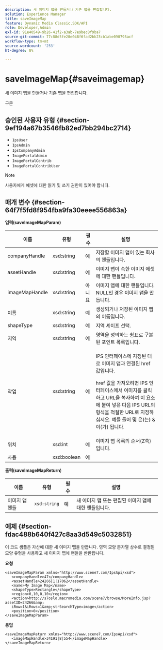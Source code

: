 ```yaml
---
description: 새 이미지 맵을 만들거나 기존 맵을 편집합니다.
solution: Experience Manager
title: saveImageMap
feature: Dynamic Media Classic,SDK/API
role: Developer,Admin
exl-id: 91e40549-9b26-41f2-a3ab-7e9bec8f9ba7
source-git-commit: 77c88d5fe20e048f6fad2bb23cb1abe090793acf
workflow-type: tm+mt
source-wordcount: '253'
ht-degree: 8%

---
```


# saveImageMap{#saveimagemap}

새 이미지 맵을 만들거나 기존 맵을 편집합니다.

구문

## 승인된 사용자 유형 {#section-9ef194a67b3546fb82ed7bb294bc2714}

* `IpsUser`
* `IpsAdmin`
* `IpsCompanyAdmin`
* `ImagePortalAdmin`
* `ImagePortalContrib`
* `ImagePortalContribUser`

>[!NOTE]
>
>사용자에게 에셋에 대한 읽기 및 쓰기 권한이 있어야 합니다.

## 매개 변수 {#section-64f7f5fd8f954fba9fa30eeee556863a}

**입력(saveImageMapParam)**

<table id="table_49649036F46941D2B1F28515674E533B"> 
 <thead> 
  <tr> 
   <th colname="col1" class="entry"> 이름 </th> 
   <th colname="col2" class="entry"> 유형 </th> 
   <th colname="col3" class="entry"> 필수 </th> 
   <th colname="col4" class="entry"> 설명 </th> 
  </tr> 
 </thead>
 <tbody> 
  <tr> 
   <td colname="col1"> <span class="codeph"> <span class="varname"> companyHandle </span> </span> </td> 
   <td colname="col2"> <span class="codeph"> xsd:string </span> </td> 
   <td colname="col3"> 예 </td> 
   <td colname="col4"> 저장할 이미지 맵이 있는 회사의 핸들입니다. </td> 
  </tr> 
  <tr> 
   <td colname="col1"> <span class="codeph"> <span class="varname"> assetHandle </span> </span> </td> 
   <td colname="col2"> <span class="codeph"> xsd:string </span> </td> 
   <td colname="col3"> 예 </td> 
   <td colname="col4"> 이미지 맵이 속한 이미지 에셋에 대한 핸들입니다. </td> 
  </tr> 
  <tr> 
   <td colname="col1"> <span class="codeph"> <span class="varname"> imageMapHandle </span> </span> </td> 
   <td colname="col2"> <span class="codeph"> xsd:string </span> </td> 
   <td colname="col3"> 아니요 </td> 
   <td colname="col4"> 이미지 맵에 대한 핸들입니다. NULL인 경우 이미지 맵을 만듭니다. </td> 
  </tr> 
  <tr> 
   <td colname="col1"> <span class="codeph"> <span class="varname"> 이름 </span> </span> </td> 
   <td colname="col2"> <span class="codeph"> xsd:string </span> </td> 
   <td colname="col3"> 예 </td> 
   <td colname="col4"> 생성되거나 저장된 이미지 맵의 이름입니다. </td> 
  </tr> 
  <tr> 
   <td colname="col1"> <span class="codeph"> <span class="varname"> shapeType </span> </span> </td> 
   <td colname="col2"> <span class="codeph"> xsd:string </span> </td> 
   <td colname="col3"> 예 </td> 
   <td colname="col4"> 지역 셰이프 선택. </td> 
  </tr> 
  <tr> 
   <td colname="col1"> <span class="codeph"> <span class="varname"> 지역 </span> </span> </td> 
   <td colname="col2"> <span class="codeph"> xsd:string </span> </td> 
   <td colname="col3"> 예 </td> 
   <td colname="col4"> 영역을 정의하는 쉼표로 구분된 포인트 목록입니다. </td> 
  </tr> 
  <tr> 
   <td colname="col1"> <span class="codeph"> <span class="varname"> 작업 </span> </span> </td> 
   <td colname="col2"> <span class="codeph"> xsd:string </span> </td> 
   <td colname="col3"> 예 </td> 
   <td colname="col4"> <p>IPS 인터페이스에 지정된 대로 이미지 맵과 연결된 <span class="codeph"> href </span> 값입니다. </p> <p><span class="codeph"> href </span> 값을 가져오려면 IPS 인터페이스에서 이미지를 클릭하고 URL을 복사하여 이 요소에 붙여 넣은 다음 IPS URL의 형식을 적절한 URL로 지정하십시오. 예를 들어 <span class="codeph"> 및 </span>은(는) <span class="codeph"> &amp; </span>이(가) 됩니다. </p> </td> 
  </tr> 
  <tr> 
   <td colname="col1"> <span class="codeph"> <span class="varname"> 위치 </span> </span> </td> 
   <td colname="col2"> <span class="codeph"> xsd:int </span> </td> 
   <td colname="col3"> 예 </td> 
   <td colname="col4"> 이미지 맵 목록의 순서(Z축)입니다. </td> 
  </tr> 
  <tr> 
   <td colname="col1"> <span class="codeph"> <span class="varname"> 사용 </span> </span> </td> 
   <td colname="col2"> <span class="codeph"> xsd:boolean </span> </td> 
   <td colname="col3"> 예 </td> 
   <td colname="col4"></td> 
  </tr> 
 </tbody> 
</table>

**출력(saveImageMapReturn)**

| 이름 | 유형 | 필수 | 설명 |
|---|---|---|---|
| 이미지 맵 핸들 | `xsd:string` | 예 | 새 이미지 맵 또는 편집된 이미지 맵에 대한 핸들입니다. |

## 예제 {#section-fdac488b640f427c8aa3d549c5032851}

이 코드 샘플은 자산에 대한 새 이미지 맵을 만듭니다. 영역 모양 문자열 상수로 결정된 모양 유형을 사용하고 새 이미지 맵에 핸들을 반환합니다.

**요청**

```
<saveImageMapParam xmlns="http://www.scene7.com/IpsApi/xsd"> 
   <companyHandle>47</companyHandle> 
   <assetHandle>24266|1|17062</assetHandle> 
   <name>My Image Map</name> 
   <shapeType>Rectangle</shapeType> 
   <region>0,10,0,10</region> 
   <action>http://s7oslo.macromedia.com/scene7/browse/MoreInfo.jsp?assetID=24266&amp; 
   iRow=1&iRows=1&amp;strSearchType=image</action> 
   <position>0</position> 
</saveImageMapParam>
```

**응답**

```
<saveImageMapReturn xmlns="http://www.scene7.com/IpsApi/xsd"> 
   <imageMapHandle>34191|8|554</imageMapHandle> 
</saveImageMapReturn>
```
